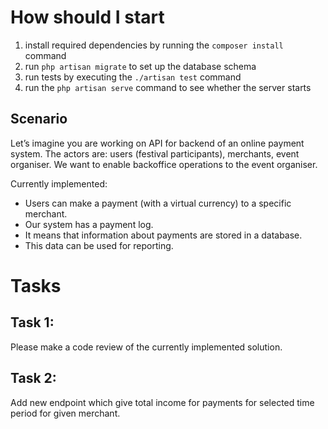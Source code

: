 # How should I start
1. install required dependencies by running the `composer install` command
2. run `php artisan migrate` to set up the database schema
3. run tests by executing the `./artisan test` command
4. run the `php artisan serve` command to see whether the server starts

## Scenario
Let’s imagine you are working on API for backend of an online payment system.
The actors are: users (festival participants), merchants, event organiser.
We want to enable backoffice operations to the event organiser.

Currently implemented:
- Users can make a payment (with a virtual currency) to a specific merchant.
- Our system has a payment log.
- It means that information about payments are stored in a database.
- This data can be used for reporting.

# Tasks
## Task 1:
Please make a code review of the currently implemented solution.
## Task 2:
Add new endpoint which give total income for payments for selected time period for given merchant.
